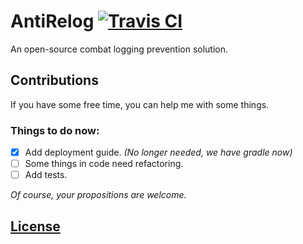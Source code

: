 # AntiRelog [![Travis CI](https://travis-ci.org/remi6397/AntiRelog.svg?branch=master)](https://travis-ci.org/remi6397/AntiRelog)

An open-source combat logging prevention solution.

## Contributions

If you have some free time, you can help me with some things.

### Things to do now:

- [x] Add deployment guide. *(No longer needed, we have gradle now)*
- [ ] Some things in code need refactoring.
- [ ] Add tests.

*Of course, your propositions are welcome.*

## [License](LICENSE.md)
